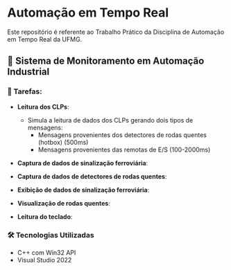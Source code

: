 # Automação em Tempo Real
Este repositório é referente ao Trabalho Prático da Disciplina de Automação em Tempo Real da UFMG.

## 🚂 Sistema de Monitoramento em Automação Industrial

### 📌 Tarefas:
- **Leitura dos CLPs**:
  - Simula a leitura de dados dos CLPs gerando dois tipos de mensagens:
    - Mensagens provenientes dos detectores de rodas quentes (hotbox) (500ms)
    - Mensagens provenientes das remotas de E/S (100-2000ms)


- **Captura de dados de sinalização ferroviária**:
  
- **Captura de dados de detectores de rodas quentes**:
  
- **Exibição de dados de sinalização ferroviária**:
  
- **Visualização de rodas quentes**:
  
- **Leitura do teclado**:

### 🛠️ Tecnologias Utilizadas

- C++ com Win32 API
- Visual Studio 2022
  
